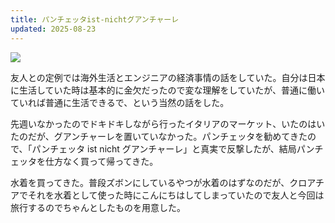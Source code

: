 ```yaml
---
title: パンチェッタist-nichtグアンチャーレ
updated: 2025-08-23
---
```

![](https://i.imgur.com/DAJabnn.jpeg)

友人との定例では海外生活とエンジニアの経済事情の話をしていた。自分は日本に生活していた時は基本的に金欠だったので変な理解をしていたが、普通に働いていれば普通に生活できるで、という当然の話をした。

先週いなかったのでドキドキしながら行ったイタリアのマーケット、いたのはいたのだが、グアンチャーレを置いていなかった。パンチェッタを勧めてきたので、「パンチェッタ ist nicht グアンチャーレ」と真実で反撃したが、結局パンチェッタを仕方なく買って帰ってきた。

水着を買ってきた。普段ズボンにしているやつが水着のはずなのだが、クロアチアでそれを水着として使った時にこんにちはしてしまっていたので友人と今回は旅行するのでちゃんとしたものを用意した。